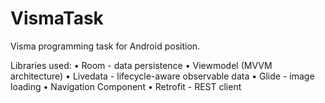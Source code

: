 # VismaTask
Visma programming task for Android position.

Libraries used:
• Room - data persistence
• Viewmodel (MVVM architecture)
• Livedata - lifecycle-aware observable data
• Glide - image loading
• Navigation Component
• Retrofit - REST client
